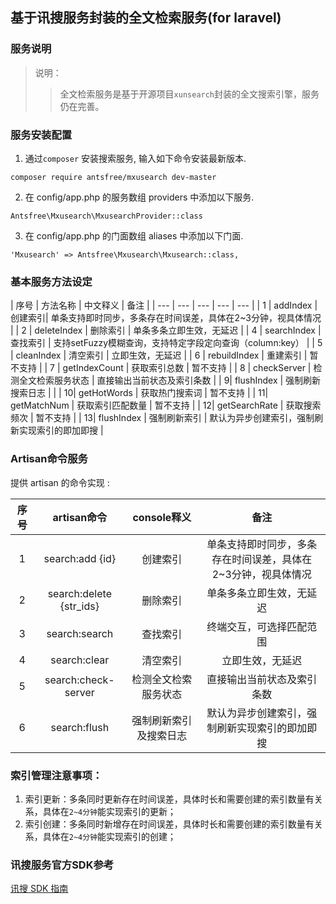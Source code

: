 ## 基于讯搜服务封装的全文检索服务(for laravel)

### 服务说明
> 说明：
> >全文检索服务是基于开源项目`xunsearch`封装的全文搜索引擎，服务仍在完善。

### 服务安装配置
1. 通过`composer` 安装搜索服务, 输入如下命令安装最新版本.

```
composer require antsfree/mxusearch dev-master
```

2. 在 config/app.php 的服务数组 providers 中添加以下服务.

```
Antsfree\Mxusearch\MxusearchProvider::class
```

3. 在  config/app.php 的门面数组  aliases 中添加以下门面. 

```
'Mxusearch' => Antsfree\Mxusearch\Mxusearch::class,
```

### 基本服务方法设定


| 序号 | 方法名称 | 中文释义 | 备注 | 
| --- | --- | --- | --- | --- |
| 1 | addIndex | 创建索引| 单条支持即时同步，多条存在时间误差，具体在2~3分钟，视具体情况 |
| 2 | deleteIndex | 删除索引 | 单条多条立即生效，无延迟 |
| 4 | searchIndex | 查找索引 | 支持setFuzzy模糊查询，支持特定字段定向查询（column:key） |
| 5 | cleanIndex | 清空索引 | 立即生效，无延迟 |
| 6 | rebuildIndex | 重建索引 | 暂不支持 | 
| 7 | getIndexCount | 获取索引总数 | 暂不支持 |
| 8 | checkServer | 检测全文检索服务状态 | 直接输出当前状态及索引条数 |
| 9| flushIndex | 强制刷新搜索日志 |  |
| 10| getHotWords | 获取热门搜索词 | 暂不支持 |
| 11| getMatchNum | 获取索引匹配数量 | 暂不支持 |
| 12| getSearchRate | 获取搜索频次 | 暂不支持 |
| 13| flushIndex | 强制刷新索引 | 默认为异步创建索引，强制刷新实现索引的即加即搜 |


### Artisan命令服务


提供 artisan 的命令实现 :


| 序号 | artisan命令 | console释义 | 备注 | 
| :--: | :--: |:--: |:--: |
| 1 | search:add {id}  | 创建索引 | 单条支持即时同步，多条存在时间误差，具体在2~3分钟，视具体情况 |
| 2 | search:delete {str_ids} | 删除索引 | 单条多条立即生效，无延迟 |
| 3 | search:search | 查找索引 | 终端交互，可选择匹配范围 |
| 4 | search:clear| 清空索引 |  立即生效，无延迟 |
| 5 | search:check-server | 检测全文检索服务状态 | 直接输出当前状态及索引条数 |
| 6| search:flush| 强制刷新索引及搜索日志 | 默认为异步创建索引，强制刷新实现索引的即加即搜 |


### 索引管理注意事项：

1. 索引更新：多条同时更新存在时间误差，具体时长和需要创建的索引数量有关系，具体在`2~4分钟`能实现索引的更新；
2. 索引创建：多条同时新增存在时间误差，具体时长和需要创建的索引数量有关系，具体在`2~4分钟`能实现索引的创建；


### 讯搜服务官方SDK参考
[讯搜 SDK 指南](http://www.xunsearch.com/doc/php/guide/start.overview)